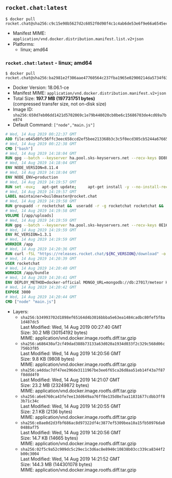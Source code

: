 ## `rocket.chat:latest`

```console
$ docker pull rocket.chat@sha256:c9c15e98b5627d2c6052f0d98f4c1c4ab6de53e6f9e66a6545ec10ebff648df5
```

-	Manifest MIME: `application/vnd.docker.distribution.manifest.list.v2+json`
-	Platforms:
	-	linux; amd64

### `rocket.chat:latest` - linux; amd64

```console
$ docker pull rocket.chat@sha256:ba2981e2f306aae47760564c237fba1965e02900214da5734f636861efa4e727
```

-	Docker Version: 18.06.1-ce
-	Manifest MIME: `application/vnd.docker.distribution.manifest.v2+json`
-	Total Size: **197.7 MB (197731751 bytes)**  
	(compressed transfer size, not on-disk size)
-	Image ID: `sha256:650d7eb06dd1421d5702069c1e79b440020cb0be6c15686703de4cd69a7be874`
-	Default Command: `["node","main.js"]`

```dockerfile
# Wed, 14 Aug 2019 00:22:37 GMT
ADD file:e645d0fc56ffc3eec658ccd2ef5bee213368b3c3c5f0ecd305cb5244a6766528 in / 
# Wed, 14 Aug 2019 00:22:38 GMT
CMD ["bash"]
# Wed, 14 Aug 2019 14:18:04 GMT
RUN gpg --batch --keyserver ha.pool.sks-keyservers.net --recv-keys DD8F2338BAE7501E3DD5AC78C273792F7D83545D
# Wed, 14 Aug 2019 14:18:04 GMT
ENV NODE_VERSION=8.11.4
# Wed, 14 Aug 2019 14:18:04 GMT
ENV NODE_ENV=production
# Wed, 14 Aug 2019 14:19:57 GMT
RUN set -eux; 	apt-get update; 	apt-get install -y --no-install-recommends ca-certificates curl; 	rm -rf /var/lib/apt/lists/*; 	curl -fsSLO --compressed "https://nodejs.org/dist/v$NODE_VERSION/node-v$NODE_VERSION-linux-x64.tar.gz"; 	curl -fsSLO --compressed "https://nodejs.org/dist/v$NODE_VERSION/SHASUMS256.txt.asc"; 	gpg --batch --decrypt --output SHASUMS256.txt SHASUMS256.txt.asc; 	grep " node-v$NODE_VERSION-linux-x64.tar.gz\$" SHASUMS256.txt | sha256sum -c -; 	tar -xf "node-v$NODE_VERSION-linux-x64.tar.gz" -C /usr/local --strip-components=1 --no-same-owner; 	rm "node-v$NODE_VERSION-linux-x64.tar.gz" SHASUMS256.txt.asc SHASUMS256.txt; 	npm cache clear --force
# Wed, 14 Aug 2019 14:19:57 GMT
LABEL maintainer=buildmaster@rocket.chat
# Wed, 14 Aug 2019 14:19:58 GMT
RUN groupadd -r rocketchat &&  useradd -r -g rocketchat rocketchat &&  mkdir -p /app/uploads &&  chown rocketchat.rocketchat /app/uploads
# Wed, 14 Aug 2019 14:19:58 GMT
VOLUME [/app/uploads]
# Wed, 14 Aug 2019 14:19:59 GMT
RUN gpg --batch --keyserver ha.pool.sks-keyservers.net --recv-keys 0E163286C20D07B9787EBE9FD7F9D0414FD08104
# Wed, 14 Aug 2019 14:19:59 GMT
ENV RC_VERSION=1.3.1
# Wed, 14 Aug 2019 14:19:59 GMT
WORKDIR /app
# Wed, 14 Aug 2019 14:20:36 GMT
RUN curl -fSL "https://releases.rocket.chat/${RC_VERSION}/download" -o rocket.chat.tgz &&  curl -fSL "https://releases.rocket.chat/${RC_VERSION}/asc" -o rocket.chat.tgz.asc &&  gpg --batch --verify rocket.chat.tgz.asc rocket.chat.tgz &&  tar zxvf rocket.chat.tgz &&  rm rocket.chat.tgz rocket.chat.tgz.asc &&  cd bundle/programs/server &&  npm install &&  npm cache clear --force &&  chown -R rocketchat:rocketchat /app
# Wed, 14 Aug 2019 14:20:39 GMT
USER rocketchat
# Wed, 14 Aug 2019 14:20:40 GMT
WORKDIR /app/bundle
# Wed, 14 Aug 2019 14:20:41 GMT
ENV DEPLOY_METHOD=docker-official MONGO_URL=mongodb://db:27017/meteor HOME=/tmp PORT=3000 ROOT_URL=http://localhost:3000 Accounts_AvatarStorePath=/app/uploads
# Wed, 14 Aug 2019 14:20:42 GMT
EXPOSE 3000
# Wed, 14 Aug 2019 14:20:44 GMT
CMD ["node" "main.js"]
```

-	Layers:
	-	`sha256:b34993702d1898ef65164d4b3016bbba5e63ea1484cadbc80fef5f8a1d487dc5`  
		Last Modified: Wed, 14 Aug 2019 00:27:40 GMT  
		Size: 30.2 MB (30154192 bytes)  
		MIME: application/vnd.docker.image.rootfs.diff.tar.gzip
	-	`sha256:a686430af2cf49dad388b73133a63d020a1934d033f2c329c568d06c756b3f85`  
		Last Modified: Wed, 14 Aug 2019 14:20:56 GMT  
		Size: 9.8 KB (9808 bytes)  
		MIME: application/vnd.docker.image.rootfs.diff.tar.gzip
	-	`sha256:a4ddac7df47ee296de3111967be3ee6f65ca26d8aa51eb14f43a7f87f8ddd4f0`  
		Last Modified: Wed, 14 Aug 2019 14:21:07 GMT  
		Size: 23.2 MB (23249872 bytes)  
		MIME: application/vnd.docker.image.rootfs.diff.tar.gzip
	-	`sha256:a6e6760ca43fe7ee13dd649aa76ff8e135d8e7aa11831677cdbb3ff83b71c34c`  
		Last Modified: Wed, 14 Aug 2019 14:20:55 GMT  
		Size: 2.1 KB (2136 bytes)  
		MIME: application/vnd.docker.image.rootfs.diff.tar.gzip
	-	`sha256:e8ae0d2d3fbf686ac8d97322df4c3877ef5309bea10a15fb50976da00488af75`  
		Last Modified: Wed, 14 Aug 2019 14:20:56 GMT  
		Size: 14.7 KB (14665 bytes)  
		MIME: application/vnd.docker.image.rootfs.diff.tar.gzip
	-	`sha256:02f5c9a52c909dc5c29ec1c3d6ac8e8940c10838b03cc339ca8344f2b00c3004`  
		Last Modified: Wed, 14 Aug 2019 14:21:52 GMT  
		Size: 144.3 MB (144301078 bytes)  
		MIME: application/vnd.docker.image.rootfs.diff.tar.gzip
